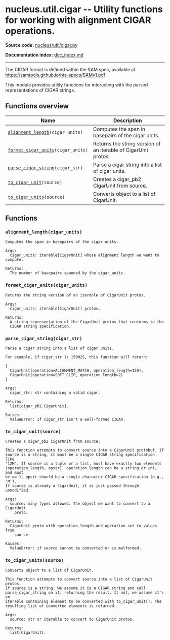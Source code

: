# nucleus.util.cigar -- Utility functions for working with alignment CIGAR operations.
**Source code:** [nucleus/util/cigar.py](https://github.com/google/nucleus/tree/master/nucleus/util/cigar.py)

**Documentation index:** [doc_index.md](../../doc_index.md)

---
The CIGAR format is defined within the SAM spec, available at
https://samtools.github.io/hts-specs/SAMv1.pdf

This module provides utility functions for interacting with the parsed
representations of CIGAR strings.

## Functions overview
Name | Description
-----|------------
[`alignment_length`](#alignment_length)`(cigar_units)` | Computes the span in basepairs of the cigar units.
[`format_cigar_units`](#format_cigar_units)`(cigar_units)` | Returns the string version of an iterable of CigarUnit protos.
[`parse_cigar_string`](#parse_cigar_string)`(cigar_str)` | Parse a cigar string into a list of cigar units.
[`to_cigar_unit`](#to_cigar_unit)`(source)` | Creates a cigar_pb2 CigarUnit from source.
[`to_cigar_units`](#to_cigar_units)`(source)` | Converts object to a list of CigarUnit.

## Functions
<a name="alignment_length"></a>
### `alignment_length(cigar_units)`
```
Computes the span in basepairs of the cigar units.

Args:
  cigar_units: iterable[CigarUnit] whose alignment length we want to compute.

Returns:
  The number of basepairs spanned by the cigar_units.
```

<a name="format_cigar_units"></a>
### `format_cigar_units(cigar_units)`
```
Returns the string version of an iterable of CigarUnit protos.

Args:
  cigar_units: iterable[CigarUnit] protos.

Returns:
  A string representation of the CigarUnit protos that conforms to the
  CIGAR string specification.
```

<a name="parse_cigar_string"></a>
### `parse_cigar_string(cigar_str)`
```
Parse a cigar string into a list of cigar units.

For example, if cigar_str is 150M2S, this function will return:

[
  CigarUnit(operation=ALIGNMENT_MATCH, operation_length=150),
  CigarUnit(operation=SOFT_CLIP, operation_length=2)
]

Args:
  cigar_str: str containing a valid cigar.

Returns:
  list[cigar_pb2.CigarUnit].

Raises:
  ValueError: If cigar_str isn't a well-formed CIGAR.
```

<a name="to_cigar_unit"></a>
### `to_cigar_unit(source)`
```
Creates a cigar_pb2 CigarUnit from source.

This function attempts to convert source into a CigarUnit protobuf. If
source is a string, it must be a single CIGAR string specification like
'12M'. If source is a tuple or a list, must have exactly two elements
(operation_length, opstr). operation_length can be a string or int, and must
be >= 1. opstr should be a single character CIGAR specification (e.g., 'M').
If source is already a CigarUnit, it is just passed through unmodified.

Args:
  source: many types allowed. The object we want to convert to a CigarUnit
    proto.

Returns:
  CigarUnit proto with operation_length and operation set to values from
    source.

Raises:
  ValueError: if source cannot be converted or is malformed.
```

<a name="to_cigar_units"></a>
### `to_cigar_units(source)`
```
Converts object to a list of CigarUnit.

This function attempts to convert source into a list of CigarUnit protos.
If source is a string, we assume it is a CIGAR string and call
parse_cigar_string on it, returning the result. It not, we assume it's an
iterable containing element to be converted with to_cigar_unit(). The
resulting list of converted elements is returned.

Args:
  source: str or iterable to convert to CigarUnit protos.

Returns:
  list[CigarUnit].
```

